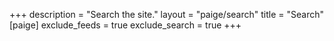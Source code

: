 +++
description = "Search the site."
layout = "paige/search"
title = "Search"
[paige]
exclude_feeds = true
exclude_search = true
+++
